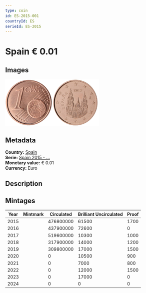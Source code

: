 ```yaml
---
type: coin
id: ES-2015-001
countryId: ES
serieId: ES-2015
---
```


# Spain € 0.01

## Images

<img src="../../../Images/common-2007-001.webp" height="150" alt="Front image"><img src="Images/spain-2015-001.webp" height="150" alt="Back image">

## Metadata

**Country:** [Spain](../index.md)\
**Serie:** [Spain 2015 - ...](index.md)\
**Monetary value:** € 0.01\
**Currency:** Euro

## Description

## Mintages

| Year | Mintmark | Circulated | Brilliant Uncirculated | Proof |
| ---- | -------- | ---------- | ---------------------- | ----- |
| 2015 |          | 476800000  | 61500                  | 1700  |
| 2016 |          | 437900000  | 72600                  | 0     |
| 2017 |          | 519600000  | 10300                  | 1000  |
| 2018 |          | 317900000  | 14000                  | 1200  |
| 2019 |          | 309800000  | 17000                  | 1500  |
| 2020 |          | 0          | 10500                  | 900   |
| 2021 |          | 0          | 7000                   | 800   |
| 2022 |          | 0          | 12000                  | 1500  |
| 2023 |          | 0          | 17000                  | 0     |
| 2024 |          | 0          | 0                      | 0     |
